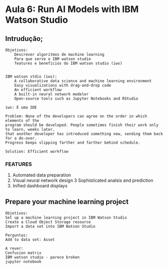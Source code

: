 # Aula 6: Run AI Models with IBM Watson Studio

## Intrudução;

```
Objetivos:
	Descrever algoritmos de machine learning
	Para que serve o IBM watson studio
	features e beneficios do IBM watson studio (iws)


IBM watson stdio (iws):
	A collaborative data science and machine learning environment
	Easy visualizations with drag-and-drop code
	An efficient workflow
	A built-in neural network modeler
	Open-source tools such as Jupyter Notebooks and RStudio

iws: É uma IDE

Problem: None of the developers can agree on the order in which elements of the 
program should be developed. People sometimes finish their work only to learn, weeks later,
that another developer has introduced something new, sending them back for a do-over. 
Progress keeps slipping farther and farther behind schedule.

Solution: Efficient workflow
```

### FEATURES

1) Automated data preparation
2) Visual neural network design
3 Sophisticated analsis and prediction
4) Inified dashboard displays

## Prepare your machine learning project

```
Objetivos:
Set up a machine learning project in IBM Watson Studio
Create a Cloud Object Storage resource
Import a data set into IBM Watson Studio

Perguntas:
Add to data set: Asset

A rever:
Confusion matrix
IBM watson studio - parece broken 
jupyter notebook
```
